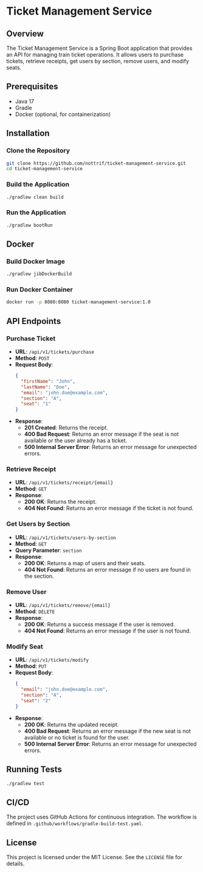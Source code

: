 # Ticket Management Service

## Overview
The Ticket Management Service is a Spring Boot application that provides an API for managing train ticket operations. It allows users to purchase tickets, retrieve receipts, get users by section, remove users, and modify seats.

## Prerequisites
- Java 17
- Gradle
- Docker (optional, for containerization)

## Installation

### Clone the Repository
```sh
git clone https://github.com/nottrif/ticket-management-service.git
cd ticket-management-service
```

### Build the Application
```sh
./gradlew clean build
```

### Run the Application
```sh
./gradlew bootRun
```

## Docker

### Build Docker Image
```sh
./gradlew jibDockerBuild
```

### Run Docker Container
```sh
docker run -p 8080:8080 ticket-management-service:1.0
```

## API Endpoints

### Purchase Ticket
- **URL**: `/api/v1/tickets/purchase`
- **Method**: `POST`
- **Request Body**:
  ```json
  {
    "firstName": "John",
    "lastName": "Doe",
    "email": "john.doe@example.com",
    "section": "A",
    "seat": "1"
  }
  ```
- **Response**:
    - **201 Created**: Returns the receipt.
    - **400 Bad Request**: Returns an error message if the seat is not available or the user already has a ticket.
    - **500 Internal Server Error**: Returns an error message for unexpected errors.

### Retrieve Receipt
- **URL**: `/api/v1/tickets/receipt/{email}`
- **Method**: `GET`
- **Response**:
    - **200 OK**: Returns the receipt.
    - **404 Not Found**: Returns an error message if the ticket is not found.

### Get Users by Section
- **URL**: `/api/v1/tickets/users-by-section`
- **Method**: `GET`
- **Query Parameter**: `section`
- **Response**:
    - **200 OK**: Returns a map of users and their seats.
    - **404 Not Found**: Returns an error message if no users are found in the section.

### Remove User
- **URL**: `/api/v1/tickets/remove/{email}`
- **Method**: `DELETE`
- **Response**:
    - **200 OK**: Returns a success message if the user is removed.
    - **404 Not Found**: Returns an error message if the user is not found.

### Modify Seat
- **URL**: `/api/v1/tickets/modify`
- **Method**: `PUT`
- **Request Body**:
  ```json
  {
    "email": "john.doe@example.com",
    "section": "A",
    "seat": "2"
  }
  ```
- **Response**:
    - **200 OK**: Returns the updated receipt.
    - **400 Bad Request**: Returns an error message if the new seat is not available or no ticket is found for the user.
    - **500 Internal Server Error**: Returns an error message for unexpected errors.

## Running Tests
```sh
./gradlew test
```

## CI/CD
The project uses GitHub Actions for continuous integration. The workflow is defined in `.github/workflows/gradle-build-test.yaml`.

## License
This project is licensed under the MIT License. See the `LICENSE` file for details.